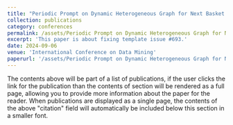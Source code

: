 ```yaml
---
title: "Periodic Prompt on Dynamic Heterogeneous Graph for Next Basket Recommendation"
collection: publications
category: conferences
permalink: /assets/Periodic Prompt on Dynamic Heterogeneous Graph for Next Basket Recommendation.pdf
excerpt: 'This paper is about fixing template issue #693.'
date: 2024-09-06
venue: 'International Conference on Data Mining'
paperurl: '/assets/Periodic Prompt on Dynamic Heterogeneous Graph for Next Basket Recommendation.pdf'
---
```


The contents above will be part of a list of publications, if the user clicks the link for the publication than the contents of section will be rendered as a full page, allowing you to provide more information about the paper for the reader. When publications are displayed as a single page, the contents of the above "citation" field will automatically be included below this section in a smaller font.
